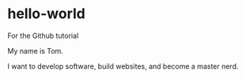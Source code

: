 # hello-world
For the Github tutorial

My name is Tom.

I want to develop software, build websites, and become a master nerd.

